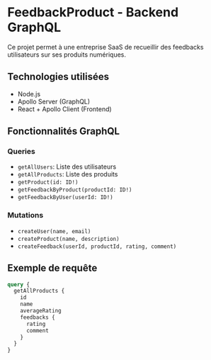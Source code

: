 # FeedbackProduct - Backend GraphQL

Ce projet permet à une entreprise SaaS de recueillir des feedbacks utilisateurs sur ses produits numériques.

## Technologies utilisées
- Node.js
- Apollo Server (GraphQL)
- React + Apollo Client (Frontend)

## Fonctionnalités GraphQL

### Queries
- `getAllUsers`: Liste des utilisateurs
- `getAllProducts`: Liste des produits
- `getProduct(id: ID!)`
- `getFeedbackByProduct(productId: ID!)`
- `getFeedbackByUser(userId: ID!)`

### Mutations
- `createUser(name, email)`
- `createProduct(name, description)`
- `createFeedback(userId, productId, rating, comment)`

## Exemple de requête
```graphql
query {
  getAllProducts {
    id
    name
    averageRating
    feedbacks {
      rating
      comment
    }
  }
}


